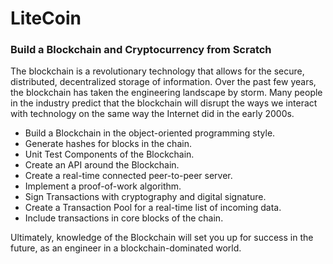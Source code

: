 # LiteCoin
### Build a Blockchain and Cryptocurrency from Scratch
The blockchain is a revolutionary technology that allows for the secure, distributed, decentralized storage of information. Over the past few years, 
the blockchain has taken the engineering landscape by storm. Many people in the industry predict that the blockchain will disrupt the ways we interact
with technology on the same way the Internet did in the early 2000s.
- Build a Blockchain in the object-oriented programming style.
- Generate hashes for blocks in the chain.
- Unit Test Components of the Blockchain.
- Create an API around the Blockchain.
- Create a real-time connected peer-to-peer server.
- Implement a proof-of-work algorithm.
- Sign Transactions with cryptography and digital signature.
- Create a Transaction Pool for a real-time list of incoming data.
- Include transactions in core blocks of the chain.

Ultimately, knowledge of the Blockchain will set you up for success in the future, as an engineer in a blockchain-dominated world.
